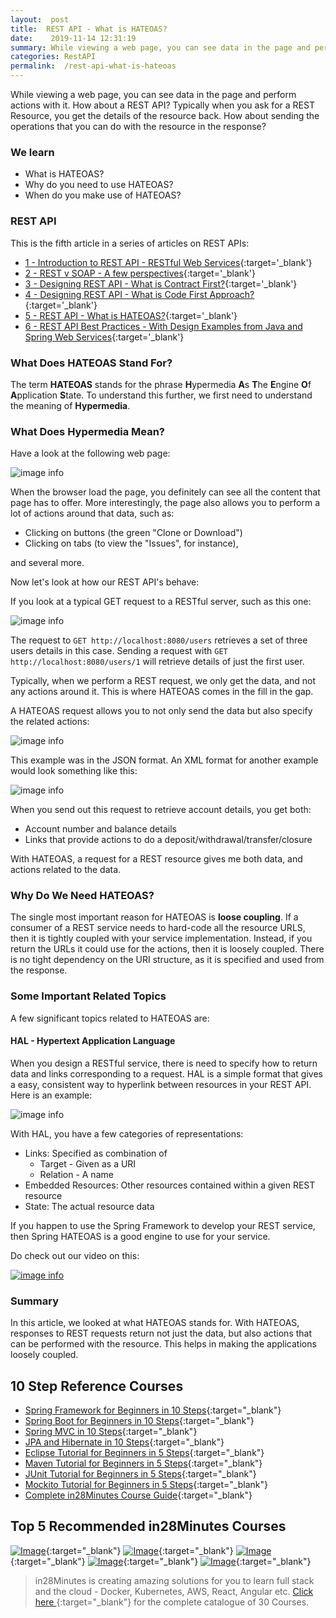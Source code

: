 ```yaml
---
layout:  post
title:  REST API - What is HATEOAS?
date:    2019-11-14 12:31:19
summary: While viewing a web page, you can see data in the page and perform actions with it. How about a REST API? Typically when you ask for a REST Resource, you get the details of the resource back. How about sending the operations that you can do with the resource in the response? 
categories: RestAPI
permalink:  /rest-api-what-is-hateoas
---
```


While viewing a web page, you can see data in the page and perform actions with it. How about a REST API? Typically when you ask for a REST Resource, you get the details of the resource back. How about sending the operations that you can do with the resource in the response?

### We learn
* What is HATEOAS?
* Why do you need to use HATEOAS?
* When do you make use of HATEOAS?

### REST API

This is the fifth article in a series of articles on REST APIs:

- [1 - Introduction to REST API - RESTful Web Services](/introduction-to-rest-api){:target='_blank'}
- [2 - REST v SOAP - A few perspectives](/rest-vs-soap-web-services){:target='_blank'}
- [3 - Designing REST API - What is Contract First?](/rest-api-contRact-first-approach){:target='_blank'}
- [4 - Designing REST API - What is Code First Approach?](/rest-api-code-first-approach){:target='_blank'}
- [5 - REST API - What is HATEOAS?](/rest-api-what-is-hateoas){:target='_blank'}
- [6 - REST API Best Practices - With Design Examples from Java and Spring Web Services](/rest-api-best-practices-with-java-and-spring){:target='_blank'}



### What Does HATEOAS Stand For?

The term **HATEOAS** stands for the phrase **H**ypermedia **A**s **T**he **E**ngine **O**f **A**pplication **S**tate. To understand this further, we first need to understand the meaning of **Hypermedia**.

### What Does Hypermedia Mean?

Have a look at the following web page:

![image info](/images/Capture-07-01.png)

When the browser load the page, you definitely can see all the content that page has to offer. More interestingly, the page also allows you to perform a lot of actions around that data, such as: 

* Clicking on buttons (the green "Clone or Download") 
* Clicking on tabs (to view the "Issues", for instance), 

and several  more.

Now let's look at how our REST API's behave:

If you look at a typical GET request to a RESTful server, such as this one:

![image info](/images/Capture-07-02.png)

The request to ```GET http://localhost:8080/users``` retrieves a set of three users details in this case.  Sending a request with ```GET http://localhost:8080/users/1``` will retrieve details of just the first user.

Typically, when we perform a REST request, we only get the data, and not any actions around it. This is where HATEOAS comes in the fill in the gap. 

A HATEOAS request allows you to not only send the data but also specify the related actions:

![image info](/images/Capture-07-03.png)

This example was in the JSON format. An XML format for another example would look something like this:

![image info](/images/Capture-07-04.png)

When you send out this request to retrieve account details, you get both:

* Account number and balance details
* Links that provide actions to do a deposit/withdrawal/transfer/closure

With HATEOAS, a request for a REST resource gives me both data, and actions related to the data.

### Why Do We Need HATEOAS?

The single most important reason for HATEOAS is **loose coupling**. If a consumer of a REST service needs to hard-code all the resource URLS, then it is tightly coupled with your service implementation. Instead, if you return the URLs it could use for the actions, then it is loosely coupled. There is no tight dependency on the URI structure, as it is specified and used from the response. 

### Some Important Related Topics

A few significant topics related to HATEOAS are:

#### HAL - Hypertext Application Language

When you design a RESTful service, there is need to specify how to return data and links corresponding to a request. HAL is a simple format that gives a easy, consistent way to hyperlink between resources in your REST API.
Here is an example:

![image info](/images/Capture-07-05.png)

With HAL, you have a few categories of representations:

* Links: Specified as combination of
	* Target - Given as a URI
	* Relation - A name
* Embedded Resources: Other resources contained within a given REST resource
* State: The actual resource data

If you happen to use the Spring Framework to develop your REST service, then Spring HATEOAS is a good engine to use for your service.

Do check out our video on this:

[![image info](/images/Capture-07-06.png)](https://www.youtube.com/watch?v=gCNAudrbWCo)

### Summary

In this article, we looked at what HATEOAS stands for. With HATEOAS, responses to REST requests return not just the data, but also actions that can be performed with the resource. This helps in making the applications loosely coupled.

## 10 Step Reference Courses

- [Spring Framework for Beginners in 10 Steps](https://courses.in28minutes.com/p/spring-framework-for-beginners){:target="_blank"}
- [Spring Boot for Beginners in 10 Steps](https://courses.in28minutes.com/p/spring-boot-for-beginners-in-10-steps){:target="_blank"}
- [Spring MVC in 10 Steps](https://www.youtube.com/watch?v=BjNhGaZDr0Y){:target="_blank"}
- [JPA and Hibernate in 10 Steps](https://courses.in28minutes.com/p/jpa-and-hibernate-tutorial-for-beginners-with-spring-boot){:target="_blank"}
- [Eclipse Tutorial for Beginners in 5 Steps](https://courses.in28minutes.com/p/eclipse-tutorial-for-beginners){:target="_blank"}
- [Maven Tutorial for Beginners in 5 Steps](https://courses.in28minutes.com/p/maven-tutorial-for-beginners-in-5-steps){:target="_blank"}
- [JUnit Tutorial for Beginners in 5 Steps](https://courses.in28minutes.com/p/junit-tutorial-for-beginners){:target="_blank"}
- [Mockito Tutorial for Beginners in 5 Steps](https://courses.in28minutes.com/p/mockito-for-beginner-in-5-steps){:target="_blank"}
- [Complete in28Minutes Course Guide](https://courses.in28minutes.com/p/in28minutes-course-guide){:target="_blank"}

## Top 5 Recommended in28Minutes Courses
[![Image](/images/Course-Go-Full-Stack-With-Spring-Boot-and-React.png "Go Full Stack with Spring Boot and React")](https://www.udemy.com/course/full-stack-application-with-spring-boot-and-react/?couponCode=NOVEMBER-2019){:target="_blank"}
[![Image](/images/Course-Master-Microservices-with-Spring-Boot-and-Spring-Cloud.png "Master Microservices with Spring Boot and Spring Cloud")](https://www.udemy.com/course/microservices-with-spring-boot-and-spring-cloud/?couponCode=NOVEMBER-2019){:target="_blank"}
[![Image](/images/Course-Spring-Framework-Master-Class---Beginner-to-Expert.png "Spring Master Class - Beginner to Expert")](https://www.udemy.com/course/spring-tutorial-for-beginners/?couponCode=NOVEMBER-2019){:target="_blank"}
[![Image](/images/Course-KubernetesCrashCourse.png "Kubernetes Crash Course for Java Spring Boot Developers")](https://www.udemy.com/course/kubernetes-crash-course-for-java-developers/?couponCode=NOVEMBER-2019){:target="_blank"}
[![Image](/images/Course-DockerCrashCourseForJavaSpringBootDevelopers.png "Docker Crash Course for Java Spring Boot Developers")](https://www.udemy.com/course/docker-course-with-java-and-spring-boot-for-beginners/?couponCode=NOVEMBER-2019){:target="_blank"}

> in28Minutes is creating amazing solutions for you to learn full stack and the cloud - Docker, Kubernetes, AWS, React, Angular etc. [Click here ](https://github.com/in28minutes/learn#aws-and-cloud-courses){:target="_blank"} for the complete catalogue of 30 Courses.


